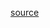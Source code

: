 [source](https://juejin.im/book/5b63fdba6fb9a04fde5ae6d0/section/5b6c042b6fb9a04fd93e5e03#heading-14)
